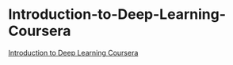 # Introduction-to-Deep-Learning-Coursera
[Introduction to Deep Learning Coursera](https://www.coursera.org/learn/intro-to-deep-learning)
